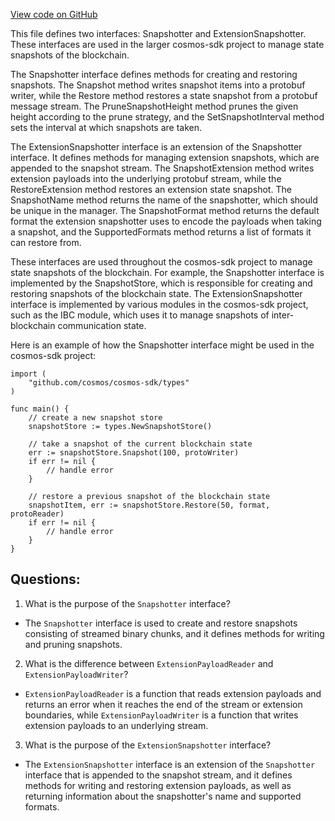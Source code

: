 [View code on GitHub](https://github.com/cosmos/cosmos-sdk/blob/main/store/snapshots/types/snapshotter.go)

This file defines two interfaces: Snapshotter and ExtensionSnapshotter. These interfaces are used in the larger cosmos-sdk project to manage state snapshots of the blockchain. 

The Snapshotter interface defines methods for creating and restoring snapshots. The Snapshot method writes snapshot items into a protobuf writer, while the Restore method restores a state snapshot from a protobuf message stream. The PruneSnapshotHeight method prunes the given height according to the prune strategy, and the SetSnapshotInterval method sets the interval at which snapshots are taken. 

The ExtensionSnapshotter interface is an extension of the Snapshotter interface. It defines methods for managing extension snapshots, which are appended to the snapshot stream. The SnapshotExtension method writes extension payloads into the underlying protobuf stream, while the RestoreExtension method restores an extension state snapshot. The SnapshotName method returns the name of the snapshotter, which should be unique in the manager. The SnapshotFormat method returns the default format the extension snapshotter uses to encode the payloads when taking a snapshot, and the SupportedFormats method returns a list of formats it can restore from.

These interfaces are used throughout the cosmos-sdk project to manage state snapshots of the blockchain. For example, the Snapshotter interface is implemented by the SnapshotStore, which is responsible for creating and restoring snapshots of the blockchain state. The ExtensionSnapshotter interface is implemented by various modules in the cosmos-sdk project, such as the IBC module, which uses it to manage snapshots of inter-blockchain communication state. 

Here is an example of how the Snapshotter interface might be used in the cosmos-sdk project:

```
import (
    "github.com/cosmos/cosmos-sdk/types"
)

func main() {
    // create a new snapshot store
    snapshotStore := types.NewSnapshotStore()

    // take a snapshot of the current blockchain state
    err := snapshotStore.Snapshot(100, protoWriter)
    if err != nil {
        // handle error
    }

    // restore a previous snapshot of the blockchain state
    snapshotItem, err := snapshotStore.Restore(50, format, protoReader)
    if err != nil {
        // handle error
    }
}
```
## Questions: 
 1. What is the purpose of the `Snapshotter` interface?
- The `Snapshotter` interface is used to create and restore snapshots consisting of streamed binary chunks, and it defines methods for writing and pruning snapshots.

2. What is the difference between `ExtensionPayloadReader` and `ExtensionPayloadWriter`?
- `ExtensionPayloadReader` is a function that reads extension payloads and returns an error when it reaches the end of the stream or extension boundaries, while `ExtensionPayloadWriter` is a function that writes extension payloads to an underlying stream.

3. What is the purpose of the `ExtensionSnapshotter` interface?
- The `ExtensionSnapshotter` interface is an extension of the `Snapshotter` interface that is appended to the snapshot stream, and it defines methods for writing and restoring extension payloads, as well as returning information about the snapshotter's name and supported formats.